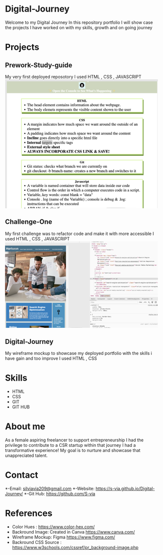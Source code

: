 # Digital-Journey
Welcome to my Digital Journey
In this repository portfolio I will show case the projects I have worked on with my skills, growth and on going journey

# Projects

## Prework-Study-guide
My very first deployed reposotory
I used HTML , CSS , JAVASCRIPT
![firstrepo](assets/pws.png)



## Challenge-One
My first challenge was to refactor code and make it with more accessible 
I used HTML , CSS , JAVASCRIPT
![challengeone](assets/C1.png)

## Digital-Journey
My wireframe mockup to showcase my deployed portfolio with the skills i have gain and too improve
I used HTML , CSS

# Skills
* HTML
* CSS
* GIT 
* GIT HUB

# About me 
As a female aspiring freelancer to support entrepreneurship 
I had the privilege to contribute to a CSR startup within that journey
I had a transformative experience! My goal is to nurture and showcase that unappreciated talent.

# Contact 
*-Email: silviavia209@gmail.com
*-Website: https://s-via.github.io/Digital-Journey/
*-Git Hub: https://github.com/S-via

# References
* Color Hues : https://www.color-hex.com/
* Backround Image: Created in Canva https://www.canva.com/
* Wireframe Mockup: Figma https://www.figma.com/
* Backround CSS Source : https://www.w3schools.com/cssref/pr_background-image.php




